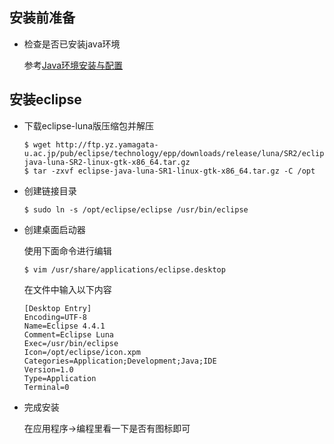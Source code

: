 安装前准备
----
* 检查是否已安装java环境

    参考[Java环境安装与配置](https://github.com/zhushh/Note/blob/master/note_of_distributed_course/java%E7%8E%AF%E5%A2%83%E5%AE%89%E8%A3%85%E4%B8%8E%E9%85%8D%E7%BD%AE.md)

安装eclipse
----

* 下载eclipse-luna版压缩包并解压

    ```
    $ wget http://ftp.yz.yamagata-u.ac.jp/pub/eclipse/technology/epp/downloads/release/luna/SR2/eclipse-java-luna-SR2-linux-gtk-x86_64.tar.gz
    $ tar -zxvf eclipse-java-luna-SR1-linux-gtk-x86_64.tar.gz -C /opt
    ```

* 创建链接目录

    ```
    $ sudo ln -s /opt/eclipse/eclipse /usr/bin/eclipse 
    ```
    
* 创建桌面启动器

    使用下面命令进行编辑
    ```
    $ vim /usr/share/applications/eclipse.desktop
    ```
    在文件中输入以下内容
    ```
    [Desktop Entry]
    Encoding=UTF-8
    Name=Eclipse 4.4.1
    Comment=Eclipse Luna
    Exec=/usr/bin/eclipse
    Icon=/opt/eclipse/icon.xpm
    Categories=Application;Development;Java;IDE
    Version=1.0
    Type=Application
    Terminal=0
    ```
    
* 完成安装

    在应用程序->编程里看一下是否有图标即可
 
